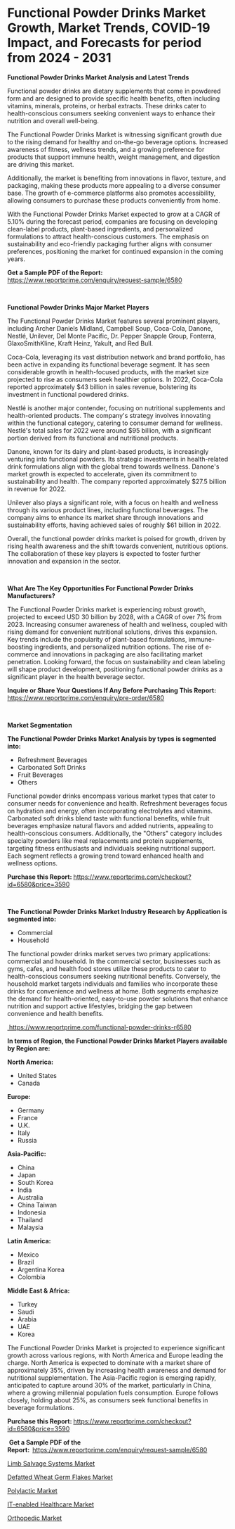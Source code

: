 <p><h1>Functional Powder Drinks Market Growth, Market Trends, COVID-19 Impact, and Forecasts for period from 2024 - 2031</h1></p><p><strong>Functional Powder Drinks Market Analysis and Latest Trends</strong></p>
<p><p>Functional powder drinks are dietary supplements that come in powdered form and are designed to provide specific health benefits, often including vitamins, minerals, proteins, or herbal extracts. These drinks cater to health-conscious consumers seeking convenient ways to enhance their nutrition and overall well-being. </p><p>The Functional Powder Drinks Market is witnessing significant growth due to the rising demand for healthy and on-the-go beverage options. Increased awareness of fitness, wellness trends, and a growing preference for products that support immune health, weight management, and digestion are driving this market. </p><p>Additionally, the market is benefiting from innovations in flavor, texture, and packaging, making these products more appealing to a diverse consumer base. The growth of e-commerce platforms also promotes accessibility, allowing consumers to purchase these products conveniently from home.</p><p>With the Functional Powder Drinks Market expected to grow at a CAGR of 5.10% during the forecast period, companies are focusing on developing clean-label products, plant-based ingredients, and personalized formulations to attract health-conscious customers. The emphasis on sustainability and eco-friendly packaging further aligns with consumer preferences, positioning the market for continued expansion in the coming years.</p></p>
<p><strong>Get a Sample PDF of the Report:&nbsp;</strong> <a href="https://www.reportprime.com/enquiry/request-sample/6580?utm_campaign=83&utm_medium=2&utm_source=Github&utm_content=ia&utm_term=27112024&utm_id=functional-powder-drinks">https://www.reportprime.com/enquiry/request-sample/6580</a></p>
<p>&nbsp;</p>
<p><strong>Functional Powder Drinks Major Market Players</strong></p>
<p><p>The Functional Powder Drinks Market features several prominent players, including Archer Daniels Midland, Campbell Soup, Coca-Cola, Danone, Nestlé, Unilever, Del Monte Pacific, Dr. Pepper Snapple Group, Fonterra, GlaxoSmithKline, Kraft Heinz, Yakult, and Red Bull. </p><p>Coca-Cola, leveraging its vast distribution network and brand portfolio, has been active in expanding its functional beverage segment. It has seen considerable growth in health-focused products, with the market size projected to rise as consumers seek healthier options. In 2022, Coca-Cola reported approximately $43 billion in sales revenue, bolstering its investment in functional powdered drinks.</p><p>Nestlé is another major contender, focusing on nutritional supplements and health-oriented products. The company's strategy involves innovating within the functional category, catering to consumer demand for wellness. Nestlé's total sales for 2022 were around $95 billion, with a significant portion derived from its functional and nutritional products.</p><p>Danone, known for its dairy and plant-based products, is increasingly venturing into functional powders. Its strategic investments in health-related drink formulations align with the global trend towards wellness. Danone's market growth is expected to accelerate, given its commitment to sustainability and health. The company reported approximately $27.5 billion in revenue for 2022.</p><p>Unilever also plays a significant role, with a focus on health and wellness through its various product lines, including functional beverages. The company aims to enhance its market share through innovations and sustainability efforts, having achieved sales of roughly $61 billion in 2022.</p><p>Overall, the functional powder drinks market is poised for growth, driven by rising health awareness and the shift towards convenient, nutritious options. The collaboration of these key players is expected to foster further innovation and expansion in the sector.</p></p>
<p>&nbsp;</p>
<p><strong>What Are The Key Opportunities For Functional Powder Drinks Manufacturers?</strong></p>
<p><p>The Functional Powder Drinks market is experiencing robust growth, projected to exceed USD 30 billion by 2028, with a CAGR of over 7% from 2023. Increasing consumer awareness of health and wellness, coupled with rising demand for convenient nutritional solutions, drives this expansion. Key trends include the popularity of plant-based formulations, immune-boosting ingredients, and personalized nutrition options. The rise of e-commerce and innovations in packaging are also facilitating market penetration. Looking forward, the focus on sustainability and clean labeling will shape product development, positioning functional powder drinks as a significant player in the health beverage sector.</p></p>
<p><strong>Inquire or Share Your Questions If Any Before Purchasing This Report:</strong> <a href="https://www.reportprime.com/enquiry/pre-order/6580?utm_campaign=83&utm_medium=2&utm_source=Github&utm_content=ia&utm_term=27112024&utm_id=functional-powder-drinks">https://www.reportprime.com/enquiry/pre-order/6580</a></p>
<p>&nbsp;</p>
<p><strong>Market Segmentation</strong></p>
<p><strong>The Functional Powder Drinks Market Analysis by types is segmented into:</strong></p>
<p><ul><li>Refreshment Beverages</li><li>Carbonated Soft Drinks</li><li>Fruit Beverages</li><li>Others</li></ul></p>
<p><p>Functional powder drinks encompass various market types that cater to consumer needs for convenience and health. Refreshment beverages focus on hydration and energy, often incorporating electrolytes and vitamins. Carbonated soft drinks blend taste with functional benefits, while fruit beverages emphasize natural flavors and added nutrients, appealing to health-conscious consumers. Additionally, the "Others" category includes specialty powders like meal replacements and protein supplements, targeting fitness enthusiasts and individuals seeking nutritional support. Each segment reflects a growing trend toward enhanced health and wellness options.</p></p>
<p><strong>Purchase this Report:&nbsp;</strong><a href="https://www.reportprime.com/checkout?id=6580&price=3590&utm_campaign=83&utm_medium=2&utm_source=Github&utm_content=ia&utm_term=27112024&utm_id=functional-powder-drinks">https://www.reportprime.com/checkout?id=6580&price=3590</a></p>
<p>&nbsp;</p>
<p><strong>The Functional Powder Drinks Market Industry Research by Application is segmented into:</strong></p>
<p><ul><li>Commercial</li><li>Household</li></ul></p>
<p><p>The functional powder drinks market serves two primary applications: commercial and household. In the commercial sector, businesses such as gyms, cafes, and health food stores utilize these products to cater to health-conscious consumers seeking nutritional benefits. Conversely, the household market targets individuals and families who incorporate these drinks for convenience and wellness at home. Both segments emphasize the demand for health-oriented, easy-to-use powder solutions that enhance nutrition and support active lifestyles, bridging the gap between convenience and health benefits.</p></p>
<p><a href="https://www.reportprime.com/functional-powder-drinks-r6580?utm_campaign=83&utm_medium=2&utm_source=Github&utm_content=ia&utm_term=27112024&utm_id=functional-powder-drinks">&nbsp;https://www.reportprime.com/functional-powder-drinks-r6580</a></p>
<p><strong>In terms of Region, the Functional Powder Drinks Market Players available by Region are:</strong></p>
<p>
    <p> <strong> North America: </strong>
        <ul>
            <li>United States</li>
            <li>Canada</li>
        </ul>
        </p> 
    <p> <strong> Europe: </strong>
        <ul>
            <li>Germany</li>
            <li>France</li>
            <li>U.K.</li>
            <li>Italy</li>
            <li>Russia</li>
        </ul>
        </p> 
    <p> <strong> Asia-Pacific: </strong>
        <ul>
            <li>China</li>
            <li>Japan</li>
            <li>South Korea</li>
            <li>India</li>
            <li>Australia</li>
            <li>China Taiwan</li>
            <li>Indonesia</li>
            <li>Thailand</li>
            <li>Malaysia</li>
        </ul>
        </p> 
    <p> <strong> Latin America: </strong>
        <ul>
            <li>Mexico</li>
            <li>Brazil</li>
            <li>Argentina Korea</li>
            <li>Colombia</li>
        </ul>
        </p> 
    <p> <strong> Middle East & Africa: </strong>
        <ul>
            <li>Turkey</li>
            <li>Saudi</li>
            <li>Arabia</li>
            <li>UAE</li>
            <li>Korea</li>
        </ul>
    </p>
    </p>
<p><p>The Functional Powder Drinks Market is projected to experience significant growth across various regions, with North America and Europe leading the charge. North America is expected to dominate with a market share of approximately 35%, driven by increasing health awareness and demand for nutritional supplementation. The Asia-Pacific region is emerging rapidly, anticipated to capture around 30% of the market, particularly in China, where a growing millennial population fuels consumption. Europe follows closely, holding about 25%, as consumers seek functional benefits in beverage formulations.</p></p>
<p><strong>Purchase this Report: </strong><a href="https://www.reportprime.com/checkout?id=6580&price=3590&utm_campaign=83&utm_medium=2&utm_source=Github&utm_content=ia&utm_term=27112024&utm_id=functional-powder-drinks">https://www.reportprime.com/checkout?id=6580&price=3590</a></p>
<p>&nbsp;<strong>Get a Sample PDF of the Report:&nbsp;&nbsp;</strong><a href="https://www.reportprime.com/enquiry/request-sample/6580?utm_campaign=83&utm_medium=2&utm_source=Github&utm_content=ia&utm_term=27112024&utm_id=functional-powder-drinks">https://www.reportprime.com/enquiry/request-sample/6580</a></p>
<p><strong></strong></p>
<p><p><a href="https://issuu.com/reportprime-2/docs/limb-salvage-systems-market-size-20_894ca1d120a4f3?utm_campaign=83&utm_medium=2&utm_source=Github&utm_content=ia&utm_term=27112024&utm_id=functional-powder-drinks">Limb Salvage Systems Market</a></p><p><a href="https://github.com/dringals/Market-Research-Report-List-6/blob/main/defatted-wheat-germ-flakes-market.md?utm_campaign=83&utm_medium=2&utm_source=Github&utm_content=ia&utm_term=27112024&utm_id=functional-powder-drinks">Defatted Wheat Germ Flakes Market</a></p><p><a href="https://www.linkedin.com/pulse/polylactic-market-analysis-witch-focus-key-drivers-obstacles-hd0vf?utm_campaign=83&utm_medium=2&utm_source=Github&utm_content=ia&utm_term=27112024&utm_id=functional-powder-drinks">Polylactic Market</a></p><p><a href="https://issuu.com/reportprime-2/docs/it-enabled-healthcare-market-size-2_09f70ad520756b?utm_campaign=83&utm_medium=2&utm_source=Github&utm_content=ia&utm_term=27112024&utm_id=functional-powder-drinks">IT-enabled Healthcare Market</a></p><p><a href="https://www.linkedin.com/pulse/competitive-landscape-orthopedic-market-strong-growth-133-cagr-yq8of?utm_campaign=83&utm_medium=2&utm_source=Github&utm_content=ia&utm_term=27112024&utm_id=functional-powder-drinks">Orthopedic Market</a></p></p>